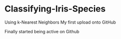 # Classifying-Iris-Species
Using k-Nearest Neighbors
My first upload onto GitHub 

Finally started being active on Github

